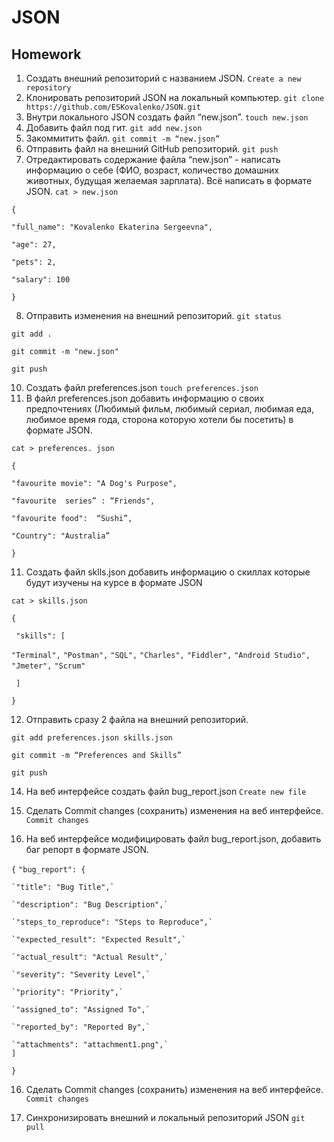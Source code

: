 # JSON
## Homework

1. Создать внешний репозиторий c названием JSON.  `Create a new repository`
2. Клонировать репозиторий JSON на локальный компьютер. `git clone https://github.com/ESKovalenko/JSON.git`
3. Внутри локального JSON создать файл “new.json”. `touch new.json`
4. Добавить файл под гит. `git add new.json`
5. Закоммитить файл.  `git commit -m “new.json”`
6. Отправить файл на внешний GitHub репозиторий. `git push`
7. Отредактировать содержание файла “new.json” - написать информацию о себе (ФИО, возраст, количество домашних животных, будущая желаемая зарплата). Всё написать в формате JSON.
`cat > new.json`

`{`

  `"full_name": "Kovalenko Ekaterina Sergeevna",`
  
  `"age": 27,`
  
  `"pets": 2,`
  
  `"salary": 100` 
  
`}`

 8. Отправить изменения на внешний репозиторий.
`git status`

`git add .`

`git commit -m "new.json"`

`git push`

 10. Создать файл preferences.json `touch preferences.json`
 11. В файл preferences.json добавить информацию о своих предпочтениях (Любимый фильм, любимый сериал, любимая еда, любимое время года, сторона которую хотели бы посетить) в формате JSON.

`cat > preferences. json`

`{`

  `"favourite movie": "A Dog's Purpose",`
  
 `"favourite  series” : “Friends",`
 
  `"favourite food":  “Sushi”,`
  
  `"Country": "Australia”`
  
`}`

 11. Создать файл sklls.json добавить информацию о скиллах которые будут изучены на курсе в формате JSON

`cat > skills.json`

`{`

 ` "skills": [`
 
   `"Terminal",`
     `"Postman",`
     `"SQL",`
    `"Charles",`
   `"Fiddler",`
    `"Android Studio",`
    `"Jmeter",`
    `"Scrum"` 
    
 ` ]`
 
`}`

 12. Отправить сразу 2 файла на внешний репозиторий.
 
 `git add preferences.json skills.json`
     
`git commit -m “Preferences and Skills”`

`git push`

 14. На веб интерфейсе создать файл bug_report.json `Create new file`
 15. Сделать Commit changes (сохранить) изменения на веб интерфейсе. `Commit changes`

 16. На веб интерфейсе модифицировать файл bug_report.json, добавить баг репорт в формате JSON.

`{`
  `"bug_report": {`
  
    `"title": "Bug Title",`
    
    `"description": "Bug Description",`
    
    `"steps_to_reproduce": "Steps to Reproduce",`
    
    `"expected_result": "Expected Result",`
    
    `"actual_result": "Actual Result",`
    
    `"severity": "Severity Level",`
    
    `"priority": "Priority",`
    
    `"assigned_to": "Assigned To",`
    
    `"reported_by": "Reported By",`
    
    `"attachments": "attachment1.png",` 
    ]
 `}`

 16. Сделать Commit changes (сохранить) изменения на веб интерфейсе. `Commit changes`

 17. Синхронизировать внешний и локальный репозиторий JSON `git pull`


